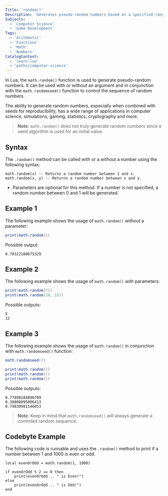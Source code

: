 ```yaml
---
Title: 'random()'
Description: 'Generates pseudo-random numbers based on a specified range.'
Subjects:
  - 'Computer Science'
  - 'Game Development'
Tags:
  - 'Arithmetic'
  - 'Functions'
  - 'Math'
  - 'Numbers'
CatalogContent:
  - 'learn-lua'
  - 'paths/computer-science'
---
```


In Lua, the `math.random()` function is used to generate pseudo-random numbers. It can be used with or without an argument and in conjunction with the `math.randomseed()` function to control the sequence of random numbers.

The ability to generate random numbers, especially when combined with seeds for reproducibility, has a wide range of applications in computer science, simulations, gaming, statistics, cryptography and more.

> **Note**: `math.random()` does not truly generate random numbers since a seed algorithm is used for an initial value.

## Syntax

The `.random()` method can be called with or a without a number using the following syntax:

```pseudo
math.random(x) -- Returns a random number between 1 and x.
math.random(x, y) -- Returns a random number between x and y.
```

- Parameters are optional for this method. If a number is not specified, a random number between 0 and 1 will be generated.

## Example 1

The following example shows the usage of `math.random()` _without_ a parameter:

```lua
print(math.random())
```

Possible output:

```shell
0.78322180675329
```

## Example 2

The following example shows the usage of `math.random()` _with_ parameters:

```lua
print(math.random(7))
print(math.random(10, 15))
```

Possible outputs:

```shell
5
12
```

## Example 3

The following example shows the usage of `math.random()` in conjunction with `math.randomseed()` function:

```lua
math.randomseed(7)

print(math.random())
print(math.random())
print(math.random())
```

Possible outputs:

```shell
0.77898184896709
0.38808095006413
0.74830981146053
```

> **Note**: Keep in mind that `math.randomseed()` will always generate a controled random sequence.

## Codebyte Example

The following code is runnable and uses the `.random()` method to print if a number between 1 and 1000 is even or odd.

```codebyte/lua
local evenOrOdd = math.random(1, 1000)

if evenOrOdd % 2 == 0 then
    print(evenOrOdd .. " is Even!")
else
    print(evenOrOdd .. " is Odd!")
end
```
